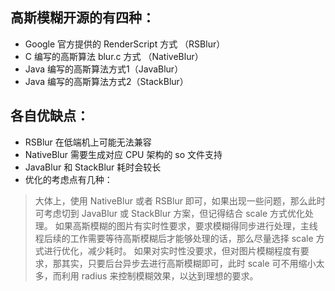 ## 高斯模糊开源的有四种：

- Google 官方提供的 RenderScript 方式 （RSBlur）
- C 编写的高斯算法 blur.c 方式 （NativeBlur）
- Java 编写的高斯算法方式1（JavaBlur）
- Java 编写的高斯算法方式2（StackBlur）

## 各自优缺点：

- RSBlur 在低端机上可能无法兼容
- NativeBlur 需要生成对应 CPU 架构的 so 文件支持
- JavaBlur 和 StackBlur 耗时会较长
- 优化的考虑点有几种：

> 大体上，使用 NativeBlur 或者 RSBlur 即可，如果出现一些问题，那么此时可考虑切到 JavaBlur 或 StackBlur 方案，但记得结合 scale 方式优化处理。
> 如果高斯模糊的图片有实时性要求，要求模糊得同步进行处理，主线程后续的工作需要等待高斯模糊后才能够处理的话，那么尽量选择 scale 方式进行优化，减少耗时。
> 如果对实时性没要求，但对图片模糊程度有要求，那其实，只要后台异步去进行高斯模糊即可，此时 scale 可不用缩小太多，而利用 radius 来控制模糊效果，以达到理想的要求。

